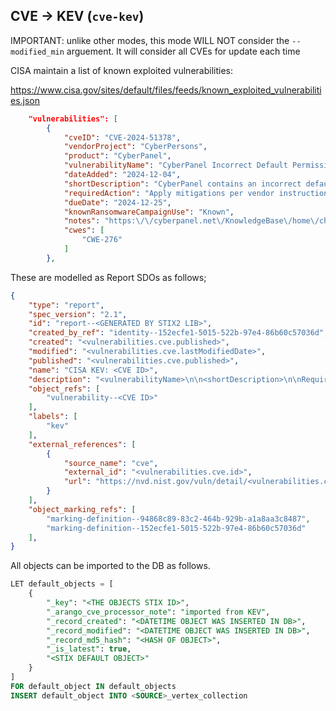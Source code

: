 ## CVE -> KEV (`cve-kev`)

IMPORTANT: unlike other modes, this mode WILL NOT consider the `--modified_min` arguement. It will consider all CVEs for update each time

CISA maintain a list of known exploited vulnerabilities:

https://www.cisa.gov/sites/default/files/feeds/known_exploited_vulnerabilities.json

```json
    "vulnerabilities": [
        {
            "cveID": "CVE-2024-51378",
            "vendorProject": "CyberPersons",
            "product": "CyberPanel",
            "vulnerabilityName": "CyberPanel Incorrect Default Permissions Vulnerability",
            "dateAdded": "2024-12-04",
            "shortDescription": "CyberPanel contains an incorrect default permissions vulnerability that allows for authentication bypass and the execution of arbitrary commands using shell metacharacters in the statusfile property.",
            "requiredAction": "Apply mitigations per vendor instructions or discontinue use of the product if mitigations are unavailable.",
            "dueDate": "2024-12-25",
            "knownRansomwareCampaignUse": "Known",
            "notes": "https:\/\/cyberpanel.net\/KnowledgeBase\/home\/change-logs\/ ; https:\/\/nvd.nist.gov\/vuln\/detail\/CVE-2024-51378",
            "cwes": [
                "CWE-276"
            ]
        },
```
These are modelled as Report SDOs as follows;

```json
{
    "type": "report",
    "spec_version": "2.1",
    "id": "report--<GENERATED BY STIX2 LIB>",
    "created_by_ref": "identity--152ecfe1-5015-522b-97e4-86b60c57036d",
    "created": "<vulnerabilities.cve.published>",
    "modified": "<vulnerabilities.cve.lastModifiedDate>",
    "published": "<vulnerabilities.cve.published>",
    "name": "CISA KEV: <CVE ID>",
    "description": "<vulnerabilityName>\n\n<shortDescription>\n\nRequired action: <cisaRequiredAction>\n\nAction due by: <cisaActionDue>",
    "object_refs": [
        "vulnerability--<CVE ID>"
    ],
    "labels": [
        "kev"
    ],
    "external_references": [
        {
            "source_name": "cve",
            "external_id": "<vulnerabilities.cve.id>",
            "url": "https://nvd.nist.gov/vuln/detail/<vulnerabilities.cve.id>"
        }
    ],
    "object_marking_refs": [
        "marking-definition--94868c89-83c2-464b-929b-a1a8aa3c8487",
        "marking-definition--152ecfe1-5015-522b-97e4-86b60c57036d"
    ],
}
```

All objects can be imported to the DB as follows.

```sql
LET default_objects = [
    {
        "_key": "<THE OBJECTS STIX ID>",
        "_arango_cve_processor_note": "imported from KEV",
        "_record_created": "<DATETIME OBJECT WAS INSERTED IN DB>",
        "_record_modified": "<DATETIME OBJECT WAS INSERTED IN DB>",
        "_record_md5_hash": "<HASH OF OBJECT>",
        "_is_latest": true,
        "<STIX DEFAULT OBJECT>"
    }
]
FOR default_object IN default_objects
INSERT default_object INTO <SOURCE>_vertex_collection
```